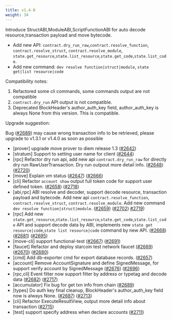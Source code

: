 ```yaml
---
title: v1.4.0
weight: 34
---
```


Introduce StructABI,ModuleABI,ScriptFunctionABI for auto decode resource,transaction payload and move bytecode.

* Add new API: `contract.dry_run_raw`,`contract.resolve_function`, `contract.resolve_struct`, `contract.resolve_module`, `state.get_resource`,`state.list_resource`,`state.get_code`,`state.list_code`. 
* Add new command: `dev resolve function|struct|module`, `state get|list resource|code`


Compatibility notes:

1. Refactored some cli commands, some commands output are not compatible
2. `contract.dry_run` API output is not compatible.
3. Deprecated BlockHeader's author_auth_key field, author_auth_key is always None from this version. This is compatible.

Upgrade suggestion:

Bug ([#2689](https://github.com/starcoinorg/starcoin/pull/2689)) may cause wrong transaction info to be retrieved, please upgrade to v1.3.1 or v1.4.0 as soon as possible


<!--more-->

* [prover] upgrade move prover to diem release 1.3 ([#2642](https://github.com/starcoinorg/starcoin/pull/2642))
* [stratum] Support to setting user name for client ([#2644](https://github.com/starcoinorg/starcoin/pull/2644))
* [rpc] Refactor dry run api, add new api `contract.dry_run_raw` for directly dry run RawUserTransaction. Dry run outpout more detail info. ([#2648](https://github.com/starcoinorg/starcoin/pull/2648)) ([#2720](https://github.com/starcoinorg/starcoin/pull/2720))  
* [move] Explain vm status ([#2647](https://github.com/starcoinorg/starcoin/pull/2647)) ([#2666](https://github.com/starcoinorg/starcoin/pull/2666))
* [cli] Refactor `account show` output full token code for support user defined token. ([#2658](https://github.com/starcoinorg/starcoin/pull/2658)) ([#2718](https://github.com/starcoinorg/starcoin/pull/2718))
* [abi,rpc] ABI resolve and decoder, support decode resource, transaction payload and bytecode. Add new api `contract.resolve_function`, `contract.resolve_struct`, `contract.resolve_module`. Add new command `dev resolve function|struct|module`. ([#2659](https://github.com/starcoinorg/starcoin/pull/2659)) ([#2702](https://github.com/starcoinorg/starcoin/pull/2702)) [#2719](https://github.com/starcoinorg/starcoin/pull/2719)) 
* [rpc] Add new `state.get_resource`,`state.list_resource`,`state.get_code`,`state.list_code` API and support decode data by ABI, implements new `state get resource|code`,`state list resource|code` command by new API. ([#2668](https://github.com/starcoinorg/starcoin/pull/2668))  ([#2681](https://github.com/starcoinorg/starcoin/pull/2681)) ([#2695](https://github.com/starcoinorg/starcoin/pull/2695))
* [move-cli] support functional-test ([#2667](https://github.com/starcoinorg/starcoin/pull/2667))  ([#2691](https://github.com/starcoinorg/starcoin/pull/2691))
* [faucet] Refactor and deploy starcoin test network faucet ([#2669](https://github.com/starcoinorg/starcoin/pull/2669)) ([#2670](https://github.com/starcoinorg/starcoin/pull/2670)) ([#2680](https://github.com/starcoinorg/starcoin/pull/2680)) 
* [cmd] Add db-exporter cmd for export database records. ([#2657](https://github.com/starcoinorg/starcoin/pull/2657))
* [account] Remove AccountSignature and define SignedMessage, for support verify account by SignedMessage ([#2676](https://github.com/starcoinorg/starcoin/pull/2676)) ([#2696](https://github.com/starcoinorg/starcoin/pull/2696))
* [rpc,cli] Event filter now support filter by address or typetag and decode data ([#2682](https://github.com/starcoinorg/starcoin/pull/2682)) ([#2717](https://github.com/starcoinorg/starcoin/pull/2717))
* [accumulator] Fix bug for get txn info from chain ([#2689](https://github.com/starcoinorg/starcoin/pull/2689))
* [types] Do auth key final cleanup, BlockHeader's author_auth_key field now is always None. ([#2687](https://github.com/starcoinorg/starcoin/pull/2687)) ([#2713](https://github.com/starcoinorg/starcoin/pull/2713))
* [cli] Refactor ExecuteResultView, output more detail info about transaction ([#2715](https://github.com/starcoinorg/starcoin/pull/2715)) 
* [test] support specify address when declare accounts ([#2711](https://github.com/starcoinorg/starcoin/pull/2711))
